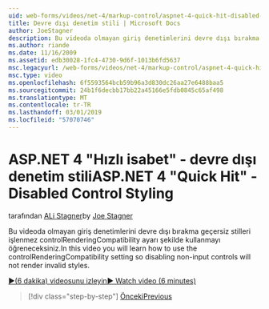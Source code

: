 ```yaml
---
uid: web-forms/videos/net-4/markup-control/aspnet-4-quick-hit-disabled-control-styling
title: Devre dışı denetim stili | Microsoft Docs
author: JoeStagner
description: Bu videoda olmayan giriş denetimlerini devre dışı bırakma geçersiz stilleri işlenmez controlRenderingCompatibility ayarı şekilde kullanmayı öğreneceksiniz.
ms.author: riande
ms.date: 11/16/2009
ms.assetid: edb30028-1fc4-4730-9d6f-1013b6fd5637
msc.legacyurl: /web-forms/videos/net-4/markup-control/aspnet-4-quick-hit-disabled-control-styling
msc.type: video
ms.openlocfilehash: 6f5593564bcb59b96a3d830dc26aa27e6488baa5
ms.sourcegitcommit: 24b1f6decbb17bb22a45166e5fdb0845c65af498
ms.translationtype: MT
ms.contentlocale: tr-TR
ms.lasthandoff: 03/01/2019
ms.locfileid: "57070746"
---
```

<a name="aspnet-4-quick-hit---disabled-control-styling"></a><span data-ttu-id="6c551-103">ASP.NET 4 "Hızlı isabet" - devre dışı denetim stili</span><span class="sxs-lookup"><span data-stu-id="6c551-103">ASP.NET 4 "Quick Hit" - Disabled Control Styling</span></span>
====================
<span data-ttu-id="6c551-104">tarafından [ALi Stagner](https://github.com/JoeStagner)</span><span class="sxs-lookup"><span data-stu-id="6c551-104">by [Joe Stagner](https://github.com/JoeStagner)</span></span>

<span data-ttu-id="6c551-105">Bu videoda olmayan giriş denetimlerini devre dışı bırakma geçersiz stilleri işlenmez controlRenderingCompatibility ayarı şekilde kullanmayı öğreneceksiniz.</span><span class="sxs-lookup"><span data-stu-id="6c551-105">In this video you will learn how to use the controlRenderingCompatibility setting so disabling non-input controls will not render invalid styles.</span></span> 

[<span data-ttu-id="6c551-106">&#9654;(6 dakika) videosunu izleyin</span><span class="sxs-lookup"><span data-stu-id="6c551-106">&#9654; Watch video (6 minutes)</span></span>](https://channel9.msdn.com/Blogs/ASP-NET-Site-Videos/aspnet-4-quick-hit-disabled-control-styling)

> [!div class="step-by-step"]
> [<span data-ttu-id="6c551-107">Önceki</span><span class="sxs-lookup"><span data-stu-id="6c551-107">Previous</span></span>](aspnet-4-quick-hit-hidden-field-divs.md)
